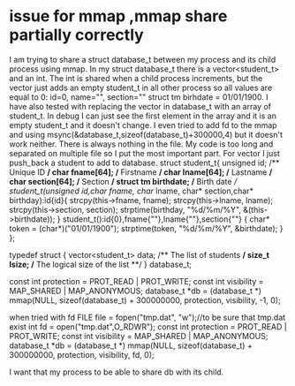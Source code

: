 
# issue for mmap ,mmap share partially correctly

I am trying to share a struct database_t between my process and its child process using mmap. In my struct database_t there is a vector<student_t> and an int. The int is shared when a child process increments, but the vector just adds an empty student_t in all other process so all values are equal to 0: id=0, name="", section="" struct tm birhdate = 01/01/1900. I have also tested with replacing the vector in database_t with an array of student_t. In debug I can just see the first element in the array and it is an empty student_t and it doesn't change. I even tried to add fd to the mmap and using msync(&database_t,sizeof(database_t)+300000,4) but it doesn't work neither. There is always nothing in the file.
My code is too long and separated on multiple file so I put the most important part. For vector I just push_back a student to add to database.
struct student_t{
    unsigned id;         /** Unique ID **/
    char fname[64];      /** Firstname **/
    char lname[64];      /** Lastname **/
    char section[64];    /** Section **/
    struct tm birthdate; /** Birth date **/
    student_t(unsigned id,char* fname, char* lname, char* section,char* birthday):id{id}{
        strcpy(this->fname, fname);
        strcpy(this->lname, lname);
        strcpy(this->section, section);
        strptime(birthday, "%d/%m/%Y", &(this->birthdate));
    }
    student_t():id{0},fname{""},lname{""},section{""} {
        char* token = (char*)("01/01/1900");
        strptime(token, "%d/%m/%Y", &birthdate);
    }
};

typedef struct {
    vector<student_t> data; /** The list of students **/
    size_t lsize;    /** The logical size of the list **/
} database_t;

 const int protection = PROT_READ | PROT_WRITE;
 const int visibility = MAP_SHARED | MAP_ANONYMOUS;
 database_t *db = (database_t *) mmap(NULL, sizeof(database_t) + 300000000, protection, visibility, -1, 0);



when tried with fd 
FILE file = fopen("tmp.dat", "w");//to be sure that tmp.dat exist
int fd = open("tmp.dat",O_RDWR");
const int protection = PROT_READ | PROT_WRITE;
 const int visibility = MAP_SHARED | MAP_ANONYMOUS;
 database_t *db = (database_t *) mmap(NULL, sizeof(database_t) + 300000000, protection, visibility, fd, 0);

I want that my process to be able to share db with its child.

        
